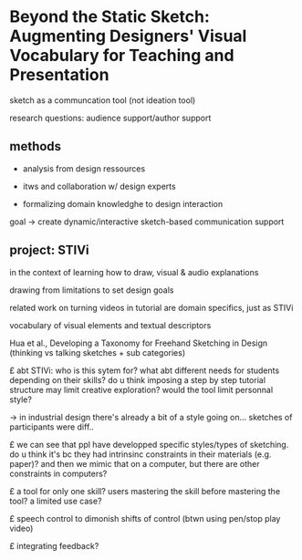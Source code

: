# Beyond the Static Sketch: Augmenting Designers' Visual Vocabulary for Teaching and Presentation

sketch as a communcation tool (not ideation tool)

research questions: audience support/author support

## methods

- analysis from design ressources
- itws and collaboration w/ design experts

- formalizing domain knowledghe to design interaction 

goal -> create dynamic/interactive sketch-based communication support

## project: STIVi

in the context of learning how to draw, visual & audio explanations

drawing from limitations to set design goals

related work on turning videos in tutorial are domain specifics, just as STIVi

vocabulary of visual elements and textual descriptors

Hua et al., Developing a Taxonomy for Freehand Sketching in Design (thinking vs talking sketches + sub categories)

£ abt STIVi: who is this sytem for? what abt different needs for students depending on their skills? do u think imposing a step by step tutorial structure may limit creative exploration? would the tool limit personnal style?

-> in industrial design there's already a bit of a style going on... sketches of participants were diff..

£ we can see that ppl have developped specific styles/types of sketching. do u think it's bc they had intrinsinc constraints in their materials (e.g. paper)? and then we mimic that on a computer, but there are other constraints in computers? 


£ a tool for only one skill? users mastering the skill before mastering the tool? a limited use case?

£ speech control to dimonish shifts of control (btwn using pen/stop play video)

£ integrating feedback?